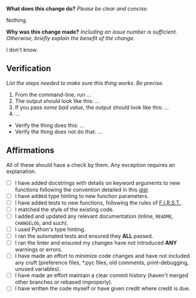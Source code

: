 **What does this change do?** _Please be clear and concise._

Nothing.

**Why was this change made?** _Including an issue number is sufficient. Otherwise, briefly explain the benefit of the change._

I don't know.


## Verification

_List the steps needed to make sure this thing works. Be precise._

1. From the command-line, run ...
2. The output should look like this: ...
3. If you pass _some bad value_, the output should look like this: ...
4. ...

- Verify the thing does this: ...
- Verify the thing does not do that: ...


## Affirmations

All of these should have a check by them. Any exception requires an explanation.

* [ ] I have added docstrings with details on keyword arguments to new functions following the convention detailed in this [gist](https://gist.github.com/mbentz-uf/0433c32f260a0a06f57a9ff32fcef252)
* [ ] I have added type hinting to new function parameters.
* [ ] I have added tests to new functions, following the rules of [F.I.R.S.T.](https://wiki.ctsi.ufl.edu/books/testing/page/how-to-write-python-unit-tests).
* [ ] I matched the style of the existing code.
* [ ] I added and updated any relevant documentation (inline, `README`, `CHANGELOG`, and such).
* [ ] I used Python's type hinting.
* [ ] I ran the automated tests and ensured they **ALL** passed.
* [ ] I ran the linter and ensured my changes have not introduced **ANY** warnings or errors.
* [ ] I have made an effort to minimize code changes and have not included any cruft (preference files, *.pyc files, old comments, print-debugging, unused variables).
* [ ] I have made an effort maintain a clear commit history (haven't merged other branches or rebased improperly).
* [ ] I have written the code myself or have given credit where credit is due.
